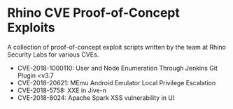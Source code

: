 # Rhino CVE Proof-of-Concept Exploits
A collection of proof-of-concept exploit scripts written by the team at Rhino Security Labs for various CVEs.

* CVE-2018-1000110: User and Node Enumeration Through Jenkins Git Plugin <v3.7
* CVE-2018-20621: MEmu Android Emulator Local Privilege Escalation
* CVE-2018-5758: XXE in Jive-n
* CVE-2018-8024: Apache Spark XSS vulnerability in UI
